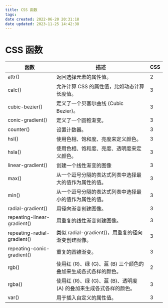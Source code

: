 ```yaml
---
title: CSS 函数
tags: 
date created: 2022-06-20 20:31:18
date updated: 2023-11-25 14:42:38
---
```


# CSS 函数

| 函数                          | 描述                                    | CSS |
| --------------------------- | ------------------------------------- | --- |
| attr()                      | 返回选择元素的属性值。| 2   |
| calc()                      | 允许计算 CSS 的属性值，比如动态计算长度值。| 3   |
| cubic-bezier()              | 定义了一个贝塞尔曲线 (Cubic Bezier)。| 3   |
| conic-gradient()            | 定义了一个圆锥渐变。| 3   |
| counter()                   | 设置计数器。| 3   |
| hsl()                       | 使用色相、饱和度、亮度来定义颜色。| 3   |
| hsla()                      | 使用色相、饱和度、亮度、透明度来定义颜色。| 3   |
| linear-gradient()           | 创建一个线性渐变的图像                           | 3   |
| max()                       | 从一个逗号分隔的表达式列表中选择最大的值作为属性的值。| 3   |
| min()                       | 从一个逗号分隔的表达式列表中选择最小的值作为属性的值。| 3   |
| radial-gradient()           | 用径向渐变创建图像。| 3   |
| repeating-linear-gradient() | 用重复的线性渐变创建图像。| 3   |
| repeating-radial-gradient() | 类似 radial-gradient()，用重复的径向渐变创建图像。| 3   |
| repeating-conic-gradient()  | 重复的圆锥渐变。| 3   |
| rgb()                       | 使用红 (R)、绿 (G)、蓝 (B) 三个颜色的叠加来生成各式各样的颜色。| 2   |
| rgba()                      | 使用红 (R)、绿 (G)、蓝 (B)、透明度 (A) 的叠加来生成各式各样的颜色。| 3   |
| var()                       | 用于插入自定义的属性值。| 3   |
